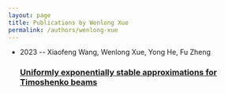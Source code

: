 ```yaml
---
layout: page
title: Publications by Wenlong Xue
permalink: /authors/wenlong-xue
---
```


<ul class="post-list">
<li><span class='post-meta'>2023 -- Xiaofeng Wang, Wenlong Xue, Yong He, Fu Zheng</span><h3><a class='post-link' href="{{ site.baseurl }}/uniformly-exponentially-stable-approximations-for-timoshenko-beams">Uniformly exponentially stable approximations for Timoshenko beams</a></h3></li>

</ul>
